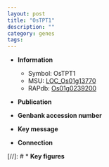 ```yaml
---
layout: post
title: "OsTPT1"
description: ""
category: genes
tags: 
---
```


* **Information**  
    + Symbol: OsTPT1  
    + MSU: [LOC_Os01g13770](http://rice.uga.edu/cgi-bin/ORF_infopage.cgi?orf=LOC_Os01g13770)  
    + RAPdb: [Os01g0239200](http://rapdb.dna.affrc.go.jp/viewer/gbrowse_details/irgsp1?name=Os01g0239200)  

* **Publication**  

* **Genbank accession number**  

* **Key message**  

* **Connection**  

[//]: # * **Key figures**  


